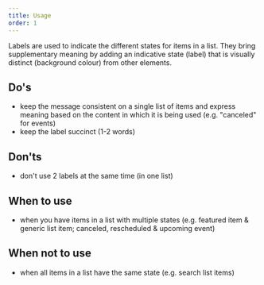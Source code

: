 ```yaml
---
title: Usage
order: 1
---
```

Labels are used to indicate the different states for items in a list. They bring supplementary meaning by adding an indicative state (label) that is visually distinct (background colour) from other elements.

## Do's

- keep the message consistent on a single list of items and express meaning based on the content in which it is being used (e.g. "canceled" for events)
- keep the label succinct (1-2 words)

## Don'ts

- don't use 2 labels at the same time (in one list)

## When to use

- when you have items in a list with multiple states (e.g. featured item & generic list item; canceled, rescheduled & upcoming event)

## When not to use

- when all items in a list have the same state (e.g. search list items)
